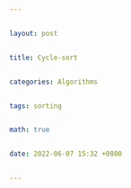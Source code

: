 ```yaml
---


layout: post


title: Cycle-sort


categories: Algorithms


tags: sorting


math: true


date: 2022-06-07 15:32 +0800


---
```

